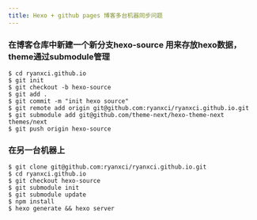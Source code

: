 ```yaml
---
title: Hexo + github pages 博客多台机器同步问题
---
```

### 在博客仓库中新建一个新分支hexo-source 用来存放hexo数据，theme通过submodule管理

    $ cd ryanxci.github.io
    $ git init
    $ git checkout -b hexo-source
    $ git add .
    $ git commit -m "init hexo source"
    $ git remote add origin git@github.com:ryanxci/ryanxci.github.io.git
    $ git submodule add git@github.com/theme-next/hexo-theme-next themes/next
    $ git push origin hexo-source

### 在另一台机器上
    $ git clone git@github.com:ryanxci/ryanxci.github.io.git
    $ cd ryanxci.github.io
    $ git checkout hexo-source
    $ git submodule init
    $ git submodule update
    $ npm install
    $ hexo generate && hexo server
